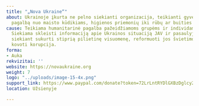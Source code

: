 ```yaml
---
title: "„Nova Ukraine“"
about: Ukrainoje įkurta ne pelno siekianti organizacija, teikianti gyventojams reikiamą
  pagalbą nuo maisto kūdikiams, higienos priemonių iki rūbų ar buities reikmenų.
cause: Teikiama humanitarinė pagalba pažeidžiamoms grupėms ir individams Ukrainoje.
  Siekiama skleisti informaciją apie Ukrainos situaciją JAV ir pasaulyje. Remti Ukrainą,
  siekiant sukurti stiprią pilietinę visuomenę, reformuoti jos švietimo sistemą ir
  kovoti korupcija.
forma:
- Auka
rekvizitai: ''
website: https://novaukraine.org
weight: 7
logo: "../uploads/image-15-4x.png"
support_link: https://www.paypal.com/donate?token=72LrLntRYDlGXBzDglcy2H9vtGmnW4Ingp7zoXRWo7MBJnRC8mxUVxn4-ddXrdimIfyEojowwEjZAZ1p
location: Užsienyje

---
```

